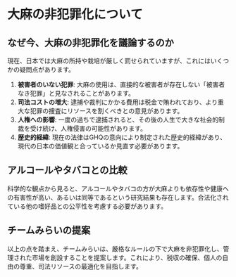 # 大麻の非犯罪化について

## なぜ今、大麻の非犯罪化を議論するのか
現在、日本では大麻の所持や栽培が厳しく罰せられていますが、これにはいくつかの疑問点があります。
1. **被害者のいない犯罪**: 大麻の使用は、直接的な被害者が存在しない「被害者なき犯罪」と見なされることがあります。
2. **司法コストの増大**: 逮捕や裁判にかかる費用は税金で賄われており、より重大な犯罪の捜査にリソースを割くべきとの意見があります。
3. **人権への影響**: 一度の過ちで逮捕されると、その後の人生で大きな社会的制裁を受け続け、人権侵害の可能性があります。
4. **歴史的経緯**: 現在の法律はGHQの意向により制定された歴史的経緯があり、現代の日本の価値観と合っているか見直す必要があります。

## アルコールやタバコとの比較
科学的な観点から見ると、アルコールやタバコの方が大麻よりも依存性や健康への有害性が高い、あるいは同等であるという研究結果も存在します。合法化されている他の嗜好品との公平性を考慮する必要があります。

## チームみらいの提案
以上の点を踏まえ、チームみらいは、厳格なルールの下で大麻を非犯罪化し、管理された市場を創設することを提案します。これにより、税収の確保、個人の自由の尊重、司法リソースの最適化を目指します。
